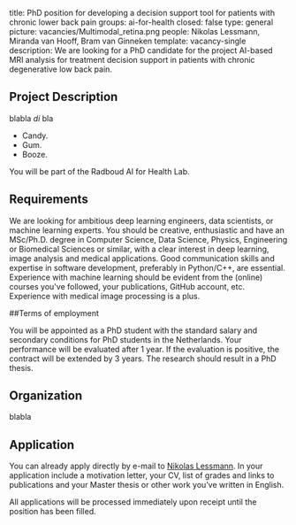 title: PhD position for developing a decision support tool for patients with chronic lower back pain
groups: ai-for-health 
closed: false
type: general
picture: vacancies/Multimodal_retina.png
people: Nikolas Lessmann, Miranda van Hooff, Bram van Ginneken 
template: vacancy-single
description: We are looking for a PhD candidate for the project AI-based MRI analysis for treatment decision support in patients with chronic degenerative low back pain.

## Project Description

blabla *di* bla

*   Candy.
*   Gum.
*   Booze.



You will be part of the Radboud AI for Health Lab.

## Requirements

We are looking for ambitious deep learning engineers, data scientists, or machine learning experts. You should be creative, enthusiastic and have an MSc/Ph.D. degree in Computer Science, Data Science, Physics, Engineering or Biomedical Sciences or similar, with a clear interest in deep learning, image analysis and medical applications. Good communication skills and expertise in software development, preferably in Python/C++, are essential. Experience with machine learning should be evident from the (online) courses you've followed, your publications, GitHub account, etc. Experience with medical image processing is a plus.

##Terms of employment

You will be appointed as a PhD student with the standard salary and secondary conditions for PhD students in the Netherlands. Your performance will be evaluated after 1 year. If the evaluation is positive, the contract will be extended by 3 years. The research should result in a PhD thesis.

## Organization

blabla

## Application

You can already apply directly by e-mail to [Nikolas Lessmann](mailto:nikolas.lessmann@radboudumc.nl). In your application include a motivation letter, your CV, list of grades and links to publications and your Master thesis or other work you’ve written in English.

All applications will be processed immediately upon receipt until the position has been filled.
